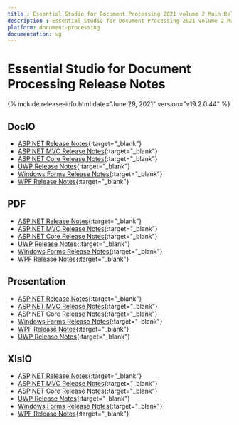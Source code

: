 ```yaml
---
title : Essential Studio for Document Processing 2021 volume 2 Main Release Notes  
description : Essential Studio for Document Processing 2021 volume 2 Main Release Notes  
platform: document-processing
documentation: ug
---
```


# Essential Studio for Document Processing  Release Notes  

{% include release-info.html date="June 29, 2021" version="v19.2.0.44" %} 

## DocIO

* [ASP.NET Release Notes](/aspnet/release-notes/v19.2.0.44#docio){:target="_blank"}
* [ASP.NET MVC Release Notes](/aspnetmvc/release-notes/v19.2.0.44#docio){:target="_blank"}
* [ASP.NET Core Release Notes](/aspnet-core/release-notes/v19.2.0.44#docio){:target="_blank"}
* [UWP Release Notes](/uwp/release-notes/v19.2.0.44#docio){:target="_blank"}
* [Windows Forms Release Notes](/windowsforms/release-notes/v19.2.0.44#docio){:target="_blank"}
* [WPF Release Notes](/wpf/release-notes/v19.2.0.44#docio){:target="_blank"}


## PDF

* [ASP.NET Release Notes](/aspnet/release-notes/v19.2.0.44#pdf){:target="_blank"}
* [ASP.NET MVC Release Notes](/aspnetmvc/release-notes/v19.2.0.44#pdf){:target="_blank"}
* [ASP.NET Core Release Notes](/aspnet-core/release-notes/v19.2.0.44#pdf){:target="_blank"}
* [UWP Release Notes](/uwp/release-notes/v19.2.0.44#pdf){:target="_blank"}
* [Windows Forms Release Notes](/windowsforms/release-notes/v19.2.0.44#pdf){:target="_blank"}
* [WPF Release Notes](/wpf/release-notes/v19.2.0.44#pdf){:target="_blank"}


## Presentation

* [ASP.NET Release Notes](/aspnet/release-notes/v19.2.0.44#presentation){:target="_blank"}
* [ASP.NET MVC Release Notes](/aspnetmvc/release-notes/v19.2.0.44#presentation){:target="_blank"}
* [ASP.NET Core Release Notes](/aspnet-core/release-notes/v19.2.0.44#presentation){:target="_blank"}
* [Windows Forms Release Notes](/windowsforms/release-notes/v19.2.0.44#presentation){:target="_blank"}
* [WPF Release Notes](/wpf/release-notes/v19.2.0.44#presentation){:target="_blank"}
* [UWP Release Notes](/uwp/release-notes/v19.2.0.44#presentation){:target="_blank"}


## XlsIO

* [ASP.NET Release Notes](/aspnet/release-notes/v19.2.0.44#xlsio){:target="_blank"}
* [ASP.NET MVC Release Notes](/aspnetmvc/release-notes/v19.2.0.44#xlsio){:target="_blank"}
* [ASP.NET Core Release Notes](/aspnet-core/release-notes/v19.2.0.44#xlsio){:target="_blank"}
* [UWP Release Notes](/uwp/release-notes/v19.2.0.44#xlsio){:target="_blank"}
* [Windows Forms Release Notes](/windowsforms/release-notes/v19.2.0.44#xlsio){:target="_blank"}
* [WPF Release Notes](/wpf/release-notes/v19.2.0.44#xlsio){:target="_blank"}